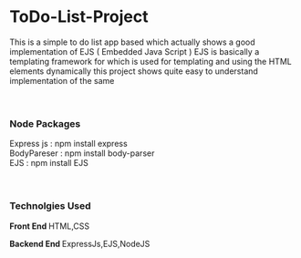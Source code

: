 # ToDo-List-Project
This is a simple to do list app based which actually shows a  good implementation of EJS (  Embedded Java Script ) 
EJS is basically a templating framework for which is used for templating and using the HTML elements dynamically this project shows quite easy to
understand implementation of the same 
<br>
<br>
<br>
<h3> Node Packages </h3>
Express js : npm install express
<br>
BodyPareser : npm install body-parser
<br>
EJS : npm install EJS
<br>
<br>
<br>
<h3>Technolgies Used</h3>
<p><strong> Front End </strong> HTML,CSS</p>
<p><strong> Backend End </strong> ExpressJs,EJS,NodeJS</p>
